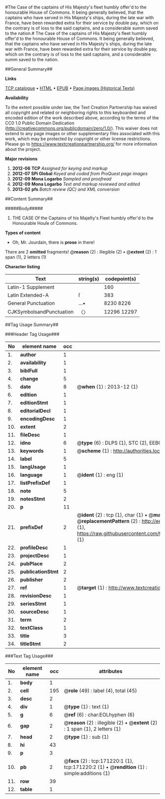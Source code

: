 #The Case of the captains of His Majesty's fleet humbly offer'd to the honourable House of Commons. It being generally believed, that the captains who have served in His Majesty's ships, during the late war with France, have been rewarded extra for their service by double pay, which on the contrary is of loss to the said captains, and a considerable summ saved to the nation.#
The Case of the captains of His Majesty's fleet humbly offer'd to the honourable House of Commons. It being generally believed, that the captains who have served in His Majesty's ships, during the late war with France, have been rewarded extra for their service by double pay, which on the contrary is of loss to the said captains, and a considerable summ saved to the nation.

##General Summary##

**Links**

[TCP catalogue](http://www.ota.ox.ac.uk/tcp/)  • 
[HTML](http://tei.it.ox.ac.uk/tcp/Texts-HTML/free/A78/A78233.html)  • 
[EPUB](http://tei.it.ox.ac.uk/tcp/Texts-EPUB/free/A78/A78233.epub) • 
[Page images (Historical Texts)](https://historicaltexts.jisc.ac.uk/eebo-45097612e)

**Availability**

To the extent possible under law, the Text Creation Partnership has waived all copyright and related or neighboring rights to this keyboarded and encoded edition of the work described above, according to the terms of the CC0 1.0 Public Domain Dedication (http://creativecommons.org/publicdomain/zero/1.0/). This waiver does not extend to any page images or other supplementary files associated with this work, which may be protected by copyright or other license restrictions. Please go to https://www.textcreationpartnership.org/ for more information about the project.

**Major revisions**

1. __2012-06__ __TCP__ *Assigned for keying and markup*
1. __2012-07__ __SPi Global__ *Keyed and coded from ProQuest page images*
1. __2012-09__ __Mona Logarbo__ *Sampled and proofread*
1. __2012-09__ __Mona Logarbo__ *Text and markup reviewed and edited*
1. __2013-02__ __pfs__ *Batch review (QC) and XML conversion*

##Content Summary##

#####Body#####

1. THE CASE Of the Captains of his Majeſty's Fleet humbly offer'd to the Honourable Houſe of Commons.

**Types of content**

  * Oh, Mr. Jourdain, there is **prose** in there!

There are 2 **omitted** fragments! 
 @__reason__ (2) : illegible (2)  •  @__extent__ (2) : 1 span (1), 2 letters (1)

**Character listing**


|Text|string(s)|codepoint(s)|
|---|---|---|
|Latin-1 Supplement| |160|
|Latin Extended-A|ſ|383|
|General Punctuation|…•|8230 8226|
|CJKSymbolsandPunctuation|〈〉|12296 12297|

##Tag Usage Summary##

###Header Tag Usage###

|No|element name|occ|attributes|
|---|---|---|---|
|1.|__author__|1||
|2.|__availability__|1||
|3.|__biblFull__|1||
|4.|__change__|5||
|5.|__date__|8| @__when__ (1) : 2013-12 (1)|
|6.|__edition__|1||
|7.|__editionStmt__|1||
|8.|__editorialDecl__|1||
|9.|__encodingDesc__|1||
|10.|__extent__|2||
|11.|__fileDesc__|1||
|12.|__idno__|6| @__type__ (6) : DLPS (1), STC (2), EEBO-CITATION (1), OCLC (1), VID (1)|
|13.|__keywords__|1| @__scheme__ (1) : http://authorities.loc.gov/ (1)|
|14.|__label__|5||
|15.|__langUsage__|1||
|16.|__language__|1| @__ident__ (1) : eng (1)|
|17.|__listPrefixDef__|1||
|18.|__note__|5||
|19.|__notesStmt__|2||
|20.|__p__|11||
|21.|__prefixDef__|2| @__ident__ (2) : tcp (1), char (1)  •  @__matchPattern__ (2) : ([0-9\-]+):([0-9IVX]+) (1), (.+) (1)  •  @__replacementPattern__ (2) : http://eebo.chadwyck.com/downloadtiff?vid=$1&page=$2 (1), https://raw.githubusercontent.com/textcreationpartnership/Texts/master/tcpchars.xml#$1 (1)|
|22.|__profileDesc__|1||
|23.|__projectDesc__|1||
|24.|__pubPlace__|2||
|25.|__publicationStmt__|2||
|26.|__publisher__|2||
|27.|__ref__|1| @__target__ (1) : http://www.textcreationpartnership.org/docs/. (1)|
|28.|__revisionDesc__|1||
|29.|__seriesStmt__|1||
|30.|__sourceDesc__|1||
|31.|__term__|2||
|32.|__textClass__|1||
|33.|__title__|3||
|34.|__titleStmt__|2||


###Text Tag Usage###

|No|element name|occ|attributes|
|---|---|---|---|
|1.|__body__|1||
|2.|__cell__|195| @__role__ (49) : label (4), total (45)|
|3.|__desc__|2||
|4.|__div__|1| @__type__ (1) : text (1)|
|5.|__g__|6| @__ref__ (6) : char:EOLhyphen (6)|
|6.|__gap__|2| @__reason__ (2) : illegible (2)  •  @__extent__ (2) : 1 span (1), 2 letters (1)|
|7.|__head__|2| @__type__ (1) : sub (1)|
|8.|__hi__|43||
|9.|__p__|3||
|10.|__pb__|2| @__facs__ (2) : tcp:171220:1 (1), tcp:171220:2 (1)  •  @__rendition__ (1) : simple:additions (1)|
|11.|__row__|39||
|12.|__table__|1||
